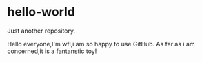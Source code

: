# hello-world
Just another repository.


Hello everyone,I'm wfl,i am so happy to use GitHub.
As far as i am concerned,it is a fantanstic toy!
